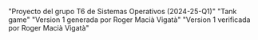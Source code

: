 "Proyecto del grupo T6 de Sistemas Operativos (2024-25-Q1)" 
"Tank game" 
"Version 1 generada por Roger Macià Vigatà" 
"Version 1 verificada por Roger Macià Vigatà" 
